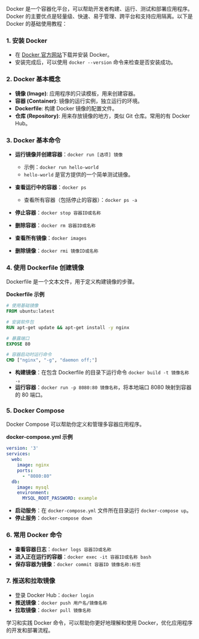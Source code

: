 Docker 是一个容器化平台，可以帮助开发者构建、运行、测试和部署应用程序。Docker 的主要优点是轻量级、快速、易于管理、跨平台和支持应用隔离。以下是 Docker 的基础使用教程：

### 1. 安装 Docker
   - 在 [Docker 官方网站](https://www.docker.com/get-started/)下载并安装 Docker。
   - 安装完成后，可以使用 `docker --version` 命令来检查是否安装成功。

### 2. Docker 基本概念
   - **镜像 (Image)**: 应用程序的只读模板，用来创建容器。
   - **容器 (Container)**: 镜像的运行实例，独立运行的环境。
   - **Dockerfile**: 构建 Docker 镜像的配置文件。
   - **仓库 (Repository)**: 用来存放镜像的地方，类似 Git 仓库。常用的有 Docker Hub。

### 3. Docker 基本命令
   - **运行镜像并创建容器**：`docker run [选项] 镜像`
     - 示例：`docker run hello-world`
     - `hello-world` 是官方提供的一个简单测试镜像。
   
   - **查看运行中的容器**：`docker ps`
     - 查看所有容器（包括停止的容器）：`docker ps -a`
   
   - **停止容器**：`docker stop 容器ID或名称`
   
   - **删除容器**：`docker rm 容器ID或名称`
   
   - **查看所有镜像**：`docker images`
   
   - **删除镜像**：`docker rmi 镜像ID或名称`

### 4. 使用 Dockerfile 创建镜像
   Dockerfile 是一个文本文件，用于定义构建镜像的步骤。
   
   **Dockerfile 示例**
   ```Dockerfile
   # 使用基础镜像
   FROM ubuntu:latest

   # 安装软件包
   RUN apt-get update && apt-get install -y nginx

   # 暴露端口
   EXPOSE 80

   # 容器启动时运行命令
   CMD ["nginx", "-g", "daemon off;"]
   ```
   - **构建镜像**：在包含 Dockerfile 的目录下运行命令 `docker build -t 镜像名称 .`。
   - **运行容器**：`docker run -p 8080:80 镜像名称`，将本地端口 8080 映射到容器的 80 端口。

### 5. Docker Compose
   Docker Compose 可以帮助你定义和管理多容器应用程序。
   
   **docker-compose.yml 示例**
   ```yaml
   version: '3'
   services:
     web:
       image: nginx
       ports:
         - "8080:80"
     db:
       image: mysql
       environment:
         MYSQL_ROOT_PASSWORD: example
   ```
   - **启动服务**：在 `docker-compose.yml` 文件所在目录运行 `docker-compose up`。
   - **停止服务**：`docker-compose down`

### 6. 常用 Docker 命令
   - **查看容器日志**：`docker logs 容器ID或名称`
   - **进入正在运行的容器**：`docker exec -it 容器ID或名称 bash`
   - **保存容器为镜像**：`docker commit 容器ID 镜像名称:标签`
   
### 7. 推送和拉取镜像
   - 登录 Docker Hub：`docker login`
   - **推送镜像**：`docker push 用户名/镜像名称`
   - **拉取镜像**：`docker pull 镜像名称`

学习和实践 Docker 命令，可以帮助你更好地理解和使用 Docker，优化应用程序的开发和部署流程。
